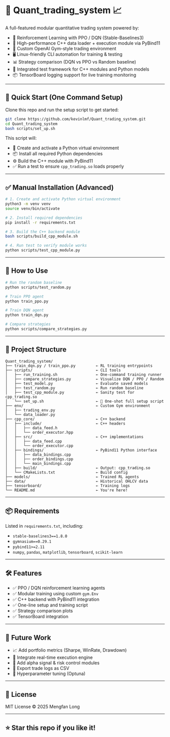 # 🧠 Quant_trading_system 📈

A full-featured modular quantitative trading system powered by:

- 🤖 Reinforcement Learning with PPO / DQN (Stable-Baselines3)
- 🧠 High-performance C++ data loader + execution module via PyBind11
- 🌿 Custom OpenAI Gym-style trading environment
- 🖥️ Linux-friendly CLI automation for training & testing
- 📊 Strategy comparison (DQN vs PPO vs Random baseline)
- 🧪 Integrated test framework for C++ modules and Python models
- 📦 TensorBoard logging support for live training monitoring

---

## 🚀 Quick Start (One Command Setup)

Clone this repo and run the setup script to get started:

```bash
git clone https://github.com/kevinlmf/Quant_trading_system.git
cd Quant_trading_system
bash scripts/set_up.sh
```

This script will:

- 🔧 Create and activate a Python virtual environment
- 📦 Install all required Python dependencies
- ⚙️ Build the C++ module with PyBind11
- ✅ Run a test to ensure `cpp_trading.so` loads properly

---

## ✅ Manual Installation (Advanced)

```bash
# 1. Create and activate Python virtual environment
python3 -m venv venv
source venv/bin/activate

# 2. Install required dependencies
pip install -r requirements.txt

# 3. Build the C++ backend module
bash scripts/build_cpp_module.sh

# 4. Run test to verify module works
python scripts/test_cpp_module.py
```

---

## 🧠 How to Use

```bash
# Run the random baseline
python scripts/test_random.py

# Train PPO agent
python train_ppo.py

# Train DQN agent
python train_dqn.py

# Compare strategies
python scripts/compare_strategies.py
```

---

## 📁 Project Structure

```
Quant_trading_system/
├── train_dqn.py / train_ppo.py         ← RL training entrypoints
├── scripts/                            ← CLI tools
│   ├── run_training.sh                 ← One-command training runner
│   ├── compare_strategies.py           ← Visualize DQN / PPO / Random
│   ├── test_model.py                   ← Evaluate saved models
│   ├── test_random.py                  ← Run random baseline
│   ├── test_cpp_module.py              ← Sanity test for cpp_trading.so
│   └── set_up.sh                       ← 🧠 One-shot full setup script
├── env/                                ← Custom Gym environment
│   ├── trading_env.py
│   └── data_loader.py
├── cpp_core/                           ← C++ backend
│   ├── include/                        ← C++ headers
│   │   ├── data_feed.h
│   │   └── order_executor.hpp
│   ├── src/                            ← C++ implementations
│   │   ├── data_feed.cpp
│   │   └── order_executor.cpp
│   ├── bindings/                       ← PyBind11 Python interface
│   │   ├── data_bindings.cpp
│   │   ├── order_bindings.cpp
│   │   └── main_bindings.cpp
│   ├── build/                          ← Output: cpp_trading.so
│   └── CMakeLists.txt                  ← Build config
├── models/                             ← Trained RL agents
├── data/                               ← Historical OHLCV data
├── tensorboard/                        ← Training logs
└── README.md                           ← You're here!
```

---

## 📦 Requirements

Listed in `requirements.txt`, including:

- `stable-baselines3==1.8.0`
- `gymnasium==0.29.1`
- `pybind11>=2.11`
- `numpy`, `pandas`, `matplotlib`, `tensorboard`, `scikit-learn`

---

## 🛠️ Features

- ✅ PPO / DQN reinforcement learning agents
- ✅ Modular training using custom `gym.Env`
- ✅ C++ backend with PyBind11 integration
- ✅ One-line setup and training script
- ✅ Strategy comparison plots
- ✅ TensorBoard integration

---

## 🔮 Future Work

- 📈 Add portfolio metrics (Sharpe, WinRate, Drawdown)
- 🧩 Integrate real-time execution engine
- 🧠 Add alpha signal & risk control modules
- 📁 Export trade logs as CSV
- 🎯 Hyperparameter tuning (Optuna)

---

## 📄 License

MIT License © 2025 Mengfan Long

---

## ⭐ Star this repo if you like it!
